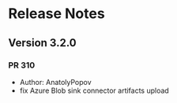 # Release Notes

## Version 3.2.0

### PR 310
 * Author: AnatolyPopov
 * fix Azure Blob sink connector artifacts upload

